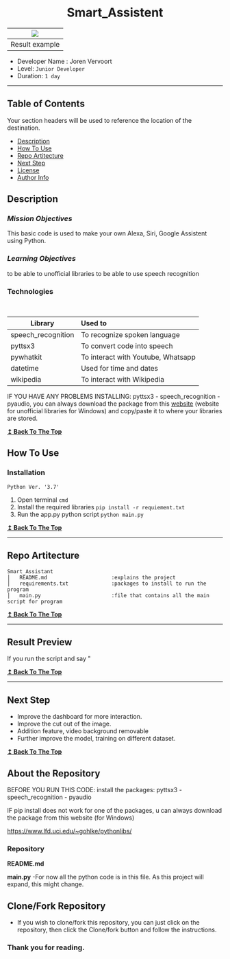 <h1 align="center"> <strong>Smart_Assistent</strong> </h1>

| ![](Results/3D-house-example-1.png) |
|:-:|
| Result example |

- Developer Name : Joren Vervoort
- Level: `Junior Developer`
- Duration: `1 day`

---

## **Table of Contents**
Your section headers will be used to reference the location of the destination.

- [Description](#description)
- [How To Use](#how-to-use)
- [Repo Artitecture](#repo-artitecture)
- [Next Step](#next-step)
- [License](#license)
- [Author Info](#author-info)

## **Description**

### *Mission Objectives*
This basic code is used to make your own Alexa, Siri, Google Assistent using Python. 

### *Learning Objectives*

to be able to unofficial libraries
to be able to use speech recognition

### **Technologies**
<br/>

| Library           | Used to                                        |
| ----------------  | :----------------------------------------------|
| speech_recognition| To recognize spoken language                   |
| pyttsx3           | To convert code into speech                    |
| pywhatkit         | To interact with Youtube, Whatsapp             |
| datetime          | Used for time and dates                        |
| wikipedia         | To interact with Wikipedia                     |

IF YOU HAVE ANY PROBLEMS INSTALLING: pyttsx3 - speech_recognition - pyaudio, you can always download the package from this [website](https://www.lfd.uci.edu/~gohlke/pythonlibs/) (website for unofficial libraries for Windows) and copy/paste it to where your libraries are stored.

[**↥ Back To The Top**](#table-of-contents)

## **How To Use**

### **Installation** 

`Python Ver. '3.7'`

1. Open terminal `cmd`
2. Install the required libraries  `pip install -r requiement.txt`
3. Run the app.py python script `python main.py`

[**↥ Back To The Top**](#table-of-contents)

---

## **Repo Artitecture**
```
Smart_Assistant
│   README.md                     :explains the project
│   requirements.txt              :packages to install to run the program
│   main.py                       :file that contains all the main script for program
```

[**↥ Back To The Top**](#table-of-contents)

---

## **Result Preview**

If you run the script and say "

[**↥ Back To The Top**](#table-of-contents)

---

## **Next Step**

- Improve the dashboard for more interaction.
- Improve the cut out of the image.
- Addition feature, video background removable
- Further improve the model, training on different dataset.

[**↥ Back To The Top**](#table-of-contents)

## About the Repository

BEFORE YOU RUN THIS CODE: install the packages: pyttsx3 - speech_recognition - pyaudio

IF pip install does not work for one of the packages, u can always download the package from this website (for Windows)

https://www.lfd.uci.edu/~gohlke/pythonlibs/

### Repository

**README.md**

**main.py**
  -For now all the python code is in this file. As this project will expand, this might change.
    
## Clone/Fork Repository
  - If you wish to clone/fork this repository, you can just click on the repository, then click the Clone/fork button and follow the instructions.
  
### Thank you for reading.
